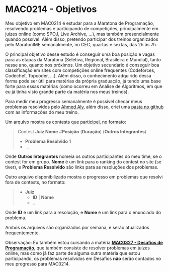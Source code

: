 # MAC0214 - Objetivos
Meu objetivo em MAC0214 é estudar para a Maratona de Programação, resolvendo problemas e participando de competições, principalmente em juízes online (como SPOJ, Live Archive, ...), mas também presencialmente quando possível. Além disso, pretendo participar dos treinos organizados pelo MaratonIME semanalmente, no CEC, quartas e sextas, das 2h às 7h.

O principal objetivo desse estudo é conseguir uma boa posição e vagas para as etapas da Maratona (Seletiva, Regional, Brasileira e Mundial), tanto nesse ano, quanto nos próximos. Um objetivo secundário é conseguir boa classificação em sites com competições online frequentes (Codeforces, Codechef, Topcoder, ...). Além disso, o conhecimento adquirido dessa forma pode ser útil para matérias da própria graduação, já tendo uma base forte para essas matérias (como ocorreu em Análise de Algoritmos, em que eu já tinha visto grande parte da matéria nos meus treinos).

Para medir meu progresso semanalmente é possível checar meus problemas resolvidos pelo [Ahmed Aly](http://ahmed-aly.com/Profile.jsp?Username=yancouto), além disso, criei uma [pasta no github](https://github.com/yancouto/maratona-sua-mae/tree/master/Yan/mac0214) com as informações do meu treino.

Um arquivo mostra os contests que participei, no formato:

>Contest **Juiz Nome** #**Posição** (**Duração**) (**Outros Integrantes**)
>- **Problema Resolvido 1**
>- ...

Onde **Outros Integrantes** nomeia os outros participantes do meu time, se o contest for em grupo. **Nome** é um link para o ranking do contest no site (se tiver), e **Problema Resolvido** são links para as resoluções dos problemas.

Outro arquivo disponibilizado mostra o progresso em problemas que resolvi fora de contests, no formato:
>- **Juiz**
>	- **ID** | **Nome**
>	- ...

Onde **ID** é um link para a resolução, e **Nome** é um link para o enunciado do problema.

Ambos os arquivos são organizados por semana, e serão atualizados frequentemente.

Observação: Eu também estou cursando a matéria [**MAC0327 - Desafios de Programação**](https://uspdigital.usp.br/jupiterweb/obterDisciplina?sgldis=MAC0327&nomdis=), que também consiste de resolver problemas em juízes online, mas como já faz parte de alguma outra matéria que estou participando, os problemas resolvidos em Desafios **não** serão contados no meu progresso para MAC0214.
